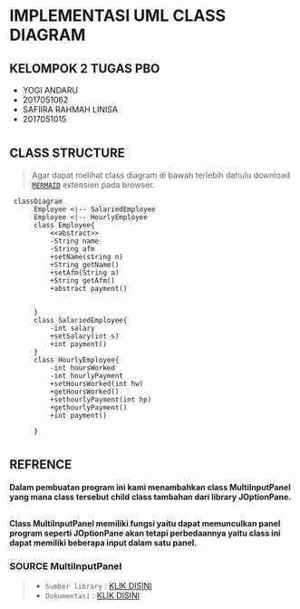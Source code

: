 # IMPLEMENTASI UML CLASS DIAGRAM
## KELOMPOK 2 TUGAS PBO

* YOGI ANDARU
* 2017051062
* SAFIIRA RAHMAH LINISA
* 2017051015
#
## CLASS STRUCTURE
> Agar dapat melihat class diagram di bawah terlebih dahulu download [`MERMAID`](https://www.google.com/url?sa=t&rct=j&q=&esrc=s&source=web&cd=&cad=rja&uact=8&ved=2ahUKEwiI0pbxo__yAhUDSX0KHRo9CSgQFnoECAMQAQ&url=https%3A%2F%2Fchrome.google.com%2Fwebstore%2Fdetail%2Fmermaid-diagrams%2Fphfcghedmopjadpojhmmaffjmfiakfil&usg=AOvVaw3XUo81gMc0iadYNU_ZxFRU) extension pada browser.


```mermaid
 classDiagram
      Employee <|-- SalariedEmployee
      Employee <|-- HourlyEmployee
      class Employee{
          <<abstract>>
          -String name 
          -String afm 
          +setName(string n)
          +String getName()
          +setAfm(String a)
          +String getAfm()
          +abstract payment()


      }
      class SalariedEmployee{
          -int salary
          +setSalary(int s)
          +int payment()
      }
      class HourlyEmployee{
          -int hoursWorked
          -int hourlyPayment
          +setHoursWorked(int hw)
          +getHoursWorked()
          +sethourlyPayment(int hp)
          +gethourlyPayment()
          +int payment()
      
      }
```
#
## REFRENCE
#### Dalam pembuatan program ini kami menambahkan class MultiInputPanel yang mana class tersebut child class tambahan dari library JOptionPane.
##
#### Class MultiInputPanel memiliki fungsi yaitu dapat memunculkan panel program seperti JOptionPane akan tetapi perbedaannya yaitu class ini dapat memiliki beberapa input dalam satu panel.

###  SOURCE MultiInputPanel

>- `Sumber library` : [KLIK DISINI](http://www.cs.gordon.edu/courses/cs211/AddressBookExample/Code.html)
>- `Dokumentasi` : [KLIK DISINI](http://www.cs.gordon.edu/courses/cs211/AddressBookExample/Javadoc/MultiInputPane.html#method_summary)

